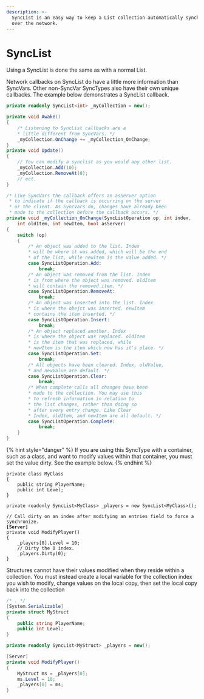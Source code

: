 ```yaml
---
description: >-
  SyncList is an easy way to keep a List collection automatically synchronized
  over the network.
---
```


# SyncList

Using a SyncList is done the same as with a normal List.

Network callbacks on SyncList do have a little more information than SyncVars. Other non-SyncVar SyncTypes also have their own unique callbacks. The example below demonstrates a SyncList callback.&#x20;

```csharp
private readonly SyncList<int> _myCollection = new();

private void Awake()
{
    /* Listening to SyncList callbacks are a
    * little different from SyncVars. */
    _myCollection.OnChange += _myCollection_OnChange;
}
private void Update()
{
    // You can modify a synclist as you would any other list.
    _myCollection.Add(10);
    _myCollection.RemoveAt(0);
    // ect.
}

/* Like SyncVars the callback offers an asServer option
 * to indicate if the callback is occurring on the server
 * or the client. As SyncVars do, changes have already been
 * made to the collection before the callback occurs. */
private void _myCollection_OnChange(SyncListOperation op, int index,
    int oldItem, int newItem, bool asServer)
{
    switch (op)
    {
        /* An object was added to the list. Index
        * will be where it was added, which will be the end
        * of the list, while newItem is the value added. */
        case SyncListOperation.Add:
            break;
        /* An object was removed from the list. Index
        * is from where the object was removed. oldItem
        * will contain the removed item. */
        case SyncListOperation.RemoveAt:
            break;
        /* An object was inserted into the list. Index
        * is where the obejct was inserted. newItem
        * contains the item inserted. */
        case SyncListOperation.Insert:
            break;
        /* An object replaced another. Index
        * is where the object was replaced. oldItem
        * is the item that was replaced, while
        * newItem is the item which now has it's place. */
        case SyncListOperation.Set:
            break;
        /* All objects have been cleared. Index, oldValue,
        * and newValue are default. */
        case SyncListOperation.Clear:
            break;
        /* When complete calls all changes have been
        * made to the collection. You may use this
        * to refresh information in relation to
        * the list changes, rather than doing so
        * after every entry change. Like Clear
        * Index, oldItem, and newItem are all default. */
        case SyncListOperation.Complete:
            break;
    }
}
```

{% hint style="danger" %}
If you are using this SyncType with a container, such as a class, and want to modify values within that container, you must set the value dirty. See the example below.
{% endhint %}

<pre class="language-csharp"><code class="lang-csharp">private class MyClass
{
    public string PlayerName;
    public int Level;
}

private readonly SyncList&#x3C;MyClass> _players = new SyncList&#x3C;MyClass>();

// Call dirty on an index after modifying an entries field to force a synchronize. 
<strong>[Server] 
</strong>private void ModifyPlayer()
{
    _players[0].Level = 10;
    // Dirty the 0 index.
    _players.Dirty(0);
}
</code></pre>

Structures cannot have their values modified when they reside within a collection. You must instead create a local variable for the collection index you wish to modify, change values on the local copy, then set the local copy back into the collection

```csharp
/* . */
[System.Serializable]
private struct MyStruct
{
    public string PlayerName;
    public int Level;
}

private readonly SyncList<MyStruct> _players = new();

[Server] 
private void ModifyPlayer()
{
    MyStruct ms = _players[0];
    ms.Level = 10;
    _players[0] = ms;
}
```
